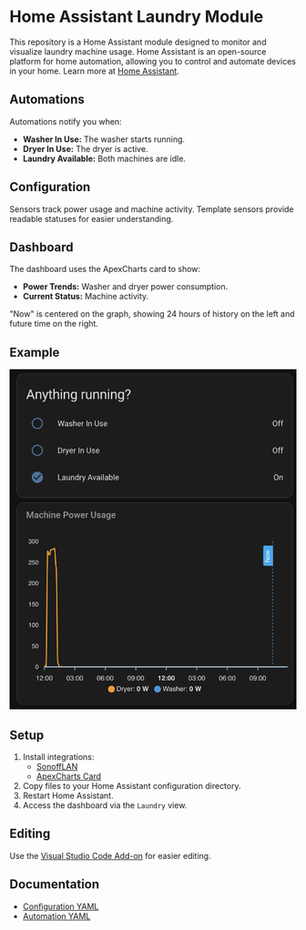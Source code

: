 # Home Assistant Laundry Module

This repository is a Home Assistant module designed to monitor and visualize laundry machine usage. Home Assistant is an open-source platform for home automation, allowing you to control and automate devices in your home. Learn more at [Home Assistant](https://www.home-assistant.io/).

## Automations
Automations notify you when:
- **Washer In Use:** The washer starts running.
- **Dryer In Use:** The dryer is active.
- **Laundry Available:** Both machines are idle.

## Configuration
Sensors track power usage and machine activity. Template sensors provide readable statuses for easier understanding.

## Dashboard
The dashboard uses the ApexCharts card to show:
- **Power Trends:** Washer and dryer power consumption.
- **Current Status:** Machine activity.

"Now" is centered on the graph, showing 24 hours of history on the left and future time on the right.

## Example
![Dashboard Cards](img/cards.png)

## Setup
1. Install integrations:
   - [SonoffLAN](https://github.com/AlexxIT/SonoffLAN)
   - [ApexCharts Card](https://github.com/RomRider/apexcharts-card)
2. Copy files to your Home Assistant configuration directory.
3. Restart Home Assistant.
4. Access the dashboard via the `Laundry` view.

## Editing
Use the [Visual Studio Code Add-on](https://community.home-assistant.io/t/home-assistant-community-add-on-visual-studio-code/107863) for easier editing.

## Documentation
- [Configuration YAML](https://www.home-assistant.io/docs/configuration/yaml/)
- [Automation YAML](https://www.home-assistant.io/docs/automation/yaml/)

